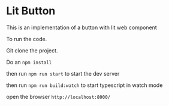# Lit Button

This is an implementation of a button with lit web component

To run the code.

Git clone the project.

Do an `npm install`

then run `npm run start` to start the dev server

then run `npm run build:watch` to start typescript in watch mode

open the browser `http://localhost:8000/`
